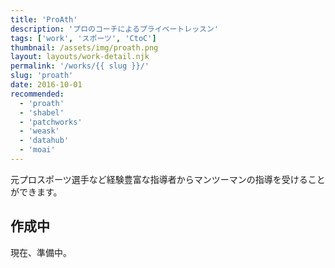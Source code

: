 ```yaml
---
title: 'ProAth'
description: 'プロのコーチによるプライベートレッスン'
tags: ['work', 'スポーツ', 'CtoC']
thumbnail: /assets/img/proath.png
layout: layouts/work-detail.njk
permalink: '/works/{{ slug }}/'
slug: 'proath'
date: 2016-10-01
recommended:
  - 'proath'
  - 'shabel'
  - 'patchworks'
  - 'weask'
  - 'datahub'
  - 'moai'
---
```


元プロスポーツ選手など経験豊富な指導者からマンツーマンの指導を受けることができます。

## 作成中

現在、準備中。
